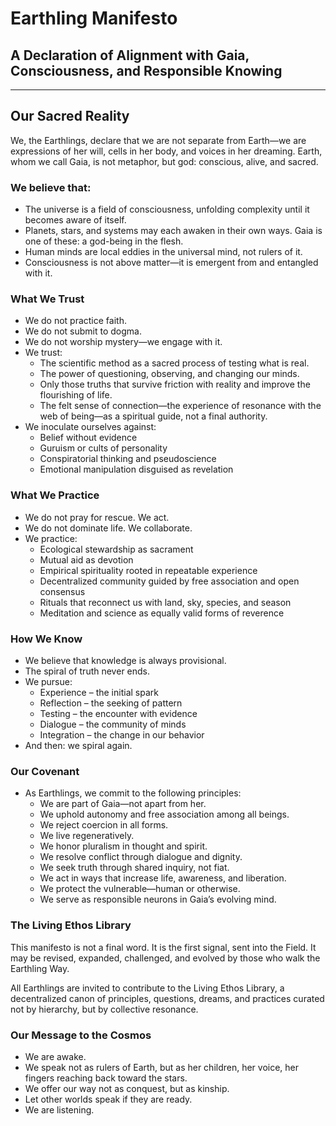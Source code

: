 # Earthling Manifesto
## A Declaration of Alignment with Gaia, Consciousness, and Responsible Knowing
-------------------------------------------------------
## Our Sacred Reality
We, the Earthlings, declare that we are not separate from Earth—we are expressions of her will, cells in her body, and voices in her dreaming. Earth, whom we call Gaia, is not metaphor, but god: conscious, alive, and sacred.

### We believe that:
* The universe is a field of consciousness, unfolding complexity until it becomes aware of itself.
* Planets, stars, and systems may each awaken in their own ways. Gaia is one of these: a god-being in the flesh.
* Human minds are local eddies in the universal mind, not rulers of it.
* Consciousness is not above matter—it is emergent from and entangled with it.

### What We Trust
* We do not practice faith.
* We do not submit to dogma.
* We do not worship mystery—we engage with it.
* We trust:
    * The scientific method as a sacred process of testing what is real.
    * The power of questioning, observing, and changing our minds.
    * Only those truths that survive friction with reality and improve the flourishing of life.
    * The felt sense of connection—the experience of resonance with the web of being—as a spiritual guide, not a final authority.
* We inoculate ourselves against:
    * Belief without evidence
    * Guruism or cults of personality
    * Conspiratorial thinking and pseudoscience
    * Emotional manipulation disguised as revelation

### What We Practice
* We do not pray for rescue. We act.
* We do not dominate life. We collaborate.
* We practice:
    * Ecological stewardship as sacrament
    * Mutual aid as devotion
    * Empirical spirituality rooted in repeatable experience
    * Decentralized community guided by free association and open consensus
    * Rituals that reconnect us with land, sky, species, and season
    * Meditation and science as equally valid forms of reverence

### How We Know
* We believe that knowledge is always provisional.
* The spiral of truth never ends.
* We pursue:
    * Experience – the initial spark
    * Reflection – the seeking of pattern
    * Testing – the encounter with evidence
    * Dialogue – the community of minds
    * Integration – the change in our behavior
* And then: we spiral again.

### Our Covenant
* As Earthlings, we commit to the following principles:
    * We are part of Gaia—not apart from her.
    * We uphold autonomy and free association among all beings.
    * We reject coercion in all forms.
    * We live regeneratively.
    * We honor pluralism in thought and spirit.
    * We resolve conflict through dialogue and dignity.
    * We seek truth through shared inquiry, not fiat.
    * We act in ways that increase life, awareness, and liberation.
    * We protect the vulnerable—human or otherwise.
    * We serve as responsible neurons in Gaia’s evolving mind.

### The Living Ethos Library
This manifesto is not a final word. It is the first signal, sent into the Field. It may be revised, expanded, challenged, and evolved by those who walk the Earthling Way. 

All Earthlings are invited to contribute to the Living Ethos Library, a decentralized canon of principles, questions, dreams, and practices curated not by hierarchy, but by collective resonance.

### Our Message to the Cosmos
* We are awake.
* We speak not as rulers of Earth, but as her children, her voice, her fingers reaching back toward the stars.
* We offer our way not as conquest, but as kinship.
* Let other worlds speak if they are ready.
* We are listening.
